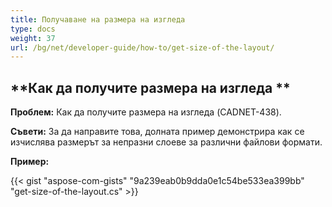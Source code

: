 ```yaml
---
title: Получаване на размера на изгледа
type: docs
weight: 37
url: /bg/net/developer-guide/how-to/get-size-of-the-layout/
---
```


## **Как да получите размера на изгледа **

**Проблем:** Как да получите размера на изгледа (CADNET-438).

**Съвети:** За да направите това, долната пример демонстрира как се изчислява размерът за непразни слоеве за различни файлови формати.

**Пример:**

{{< gist "aspose-com-gists" "9a239eab0b9dda0e1c54be533ea399bb" "get-size-of-the-layout.cs" >}}
